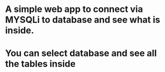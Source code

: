 # A simple web app to connect via MYSQLi to database and see what is inside.
# You can select database and see all the tables inside
